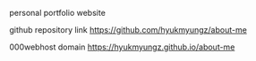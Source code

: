 personal portfolio website

github repository link https://github.com/hyukmyungz/about-me

000webhost domain https://hyukmyungz.github.io/about-me
